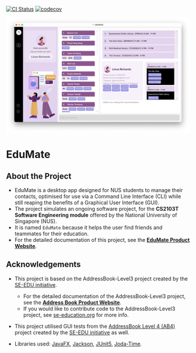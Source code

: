 [![CI Status](https://github.com/AY2223S2-CS2103T-W14-2/tp/workflows/Java%20CI/badge.svg)](https://github.com/AY2223S2-CS2103T-W14-2/tp/actions)
[![codecov](https://codecov.io/gh/AY2223S2-CS2103T-W14-2/tp/branch/master/graph/badge.svg?token=CWWQU0O304)](https://codecov.io/gh/AY2223S2-CS2103T-W14-2/tp)

![Ui](docs/images/Ui.png)

# EduMate

## About the Project
* EduMate is a desktop app designed for NUS students to manage their contacts, optimised for use via a Command Line Interface (CLI) while still reaping the benefits of a Graphical User Interface (GUI).
* The project simulates an ongoing software project, for the **CS2103T Software Engineering module** offered by the National University of Singapore (NUS).
* It is named `EduMate` because it helps the user find friends and teammates for their education.
* For the detailed documentation of this project, see the **[EduMate Product Website](https://ay2223s2-cs2103t-w14-2.github.io/tp/)**.


## Acknowledgements
* This project is based on the AddressBook-Level3 project created by the [SE-EDU initiative](https://se-education.org).
  * For the detailed documentation of the AddressBook-Level3 project, see the **[Address Book Product Website](https://se-education.org/addressbook-level3)**.
  * If you would like to contribute code to the AddressBook-Level3 project, see [se-education.org](https://se-education.org#https://se-education.org/#contributing) for more info.

* This project utilised GUI tests from the [AddressBook Level 4 (AB4)](https://github.com/se-edu/addressbook-level4) project created by the [SE-EDU initiative](https://se-education.org) as well. 

* Libraries used: [JavaFX](https://openjfx.io/), [Jackson](https://github.com/FasterXML/jackson), [JUnit5](https://github.com/junit-team/junit5), [Joda-Time](https://www.joda.org/joda-time/index.html).
